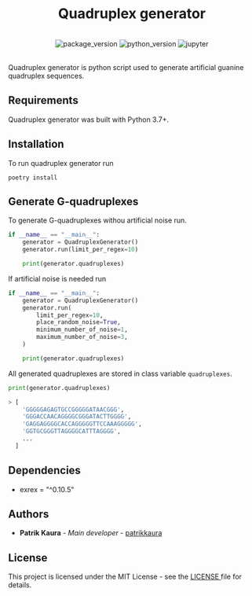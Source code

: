 <h1 align='center'> Quadruplex generator</h1>
<br />
<div align="center">
    <img src="https://img.shields.io/badge/Version 1.0.0-green?style=for-the-badge" alt='package_version'/>
    <img src="https://img.shields.io/badge/Python 3.7+-00599C?style=for-the-badge&logo=python&logoColor=white" alt='python_version'/>
    <img src="https://img.shields.io/badge/jupyter-gray?style=for-the-badge&logo=jupyter" alt='jupyter'/>
</div>
<br />

Quadruplex generator is python script used to generate artificial guanine quadruplex sequences.

## Requirements

Quadruplex generator was built with Python 3.7+.

## Installation

To run quadruplex generator run

```commandline
poetry install
```

## Generate G-quadruplexes

To generate G-quadruplexes withou artificial noise run.

```python
if __name__ == "__main__":
    generator = QuadruplexGenerator()
    generator.run(limit_per_regex=10)

    print(generator.quadruplexes)
```

If artificial noise is needed run

```python
if __name__ == "__main__":
    generator = QuadruplexGenerator()
    generator.run(
        limit_per_regex=10,
        place_random_noise=True,
        minimum_number_of_noise=1,
        maximum_number_of_noise=3,
    )

    print(generator.quadruplexes)
```

All generated quadruplexes are stored in class variable `quadruplexes`.

```python
print(generator.quadruplexes)

> [
    'GGGGGAGAGTGCCGGGGGATAACGGG', 
    'GGGACCAACAGGGGCGGGATACTTGGGG', 
    'GAGGAGGGGCACCAGGGGGTTCCAAAGGGGG', 
    'GGTGCGGGTTAGGGGCATTTAGGGG',
    ...
  ]
```

## Dependencies

* exrex = "^0.10.5"

## Authors

* **Patrik Kaura** - *Main developer* - [patrikkaura](https://gitlab.com/PatrikKaura/)

## License

This project is licensed under the MIT License - see the [
LICENSE
](
LICENSE
) file for details. 
